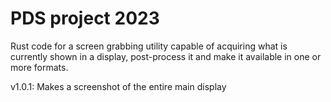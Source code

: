 # PDS project 2023
Rust code for a screen grabbing utility capable of acquiring what is currently shown in a display, post-process it and make it available in one or more formats.

v1.0.1: Makes a screenshot of the entire main display 
